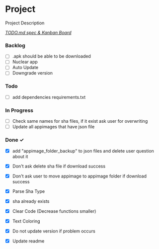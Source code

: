# Project

Project Description

<em>[TODO.md spec & Kanban Board](https://bit.ly/3fCwKfM)</em>

### Backlog

- [ ] .apk should be able to be downloaded  
- [ ] Nuclear app  
- [ ] Auto Update  
- [ ] Downgrade version  

### Todo

- [ ] add dependencies requirements.txt  

### In Progress

- [ ] Check same names for sha files, if it exist ask user for overwriting  
- [ ] Update all appimages that have json file  

### Done ✓

- [x] add "appimage_folder_backup" to json files and delete user question about it  
- [x] Don't ask delete sha file if download success  
- [x] Don't ask user to move appimage to appimage folder if download success  
- [x] Parse Sha Type  
- [x] sha already exists  
- [x] Clear Code  (Decrease functions smaller)  
- [x] Text Coloring  
- [x] Do not update version if problem occurs  
- [x] Update readme  

